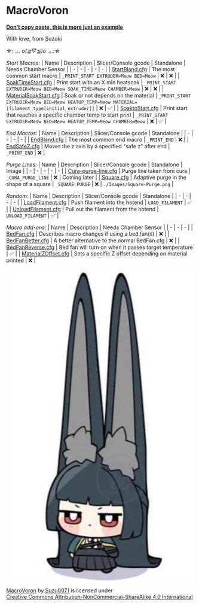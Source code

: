# MacroVoron

<ins>**Don't copy paste, this is more just an example**</ins>

With love, from Suzuki

☆*: .｡. o(≧▽≦)o .｡.:*☆

*Start Macros:*
| Name | Description | Slicer/Console gcode | Standalone | Needs Chamber Sensor |
| - | - | - | - | - |
| [StartBland.cfg](./Print-Start/StartBland.cfg) | The most common start macro | `_PRINT_START EXTRUDER=Meow BED=Meow` | ❌ | ❌ |
| [SoakTimeStart.cfg](./Print-Start/SoakTimeStart.cfg) | Print start with an X min heatsoak | `_PRINT_START EXTRUDER=Meow BED=Meow SOAK_TIME=Meow CHAMBER=Meow` | ❌ | ❌ |
| [MaterialSoakStart.cfg](./Print-Start/MaterialSoakStart.cfg) | Soak or not depends on the material | `_PRINT_START EXTRUDER=Meow BED=Meow HEATUP_TEMP=Meow MATERIAL=[filament_type[initial_extruder]]` | ❌ | ✅ |
| [SoaktoStart.cfg](./Print-Start/SoaktoStart.cfg) | Print start that reaches a specific chamber temp to start print | `_PRINT_START EXTRUDER=Meow BED=Meow HEATUP_TEMP=Meow CHAMBER=Meow` | ❌ | ✅ |

*End Macros:*
| Name | Description | Slicer/Console gcode | Standalone |
| - | - | - | - |
| [EndBland.cfg](./Print-End/EndBland.cfg) | The most common end macro | `_PRINT_END` | ❌ |
| [EndSafeZ.cfg](./Print-End/EndSafeZ.cfg) | Moves the z axis by a specified "safe z" after end | `_PRINT_END` | ❌ |

*Purge Lines:*
| Name | Description | Slicer/Console gcode | Standalone | Image | 
| - | - | - | - | - |
| [Cura-purge-line.cfg](./Purge-Line/Cura-purge-line.cfg) | Purge line taken from cura | `_CURA_PURGE_LINE` | ❌ | Coming later |
| [Square.cfg](./Purge-Line/Square.cfg) | Adaptive purge in the shape of a square | `_SQUARE_PURGE` | ❌ | `./Images/Square-Purge.png` |

*Random:*
| Name | Description | Slicer/Console gcode | Standalone |
| - | - | - | - |
| [LoadFilament.cfg](./Random/LoadFilament.cfg) | Push filament into the hotend | `LOAD_FILAMENT` | ✅ |
| [UnloadFilament.cfg](./Random/UnloadFilament.cfg) | Pull out the filament from the hotend | `UNLOAD_FILAMENT` | ✅ |

*Macro add-ons:*
| Name | Description | Needs Chamber Sensor |
| - | - | - |
| [BedFan.cfg](./Add-Ons/BedFan.cfg) | Describes macro changes if using a bed fan(s) | ❌ |
| [BedFanBetter.cfg](./Add-Ons/BedFanBetter.cfg) | A better alternative to the normal BedFan.cfg | ❌ |
| [BedFanReverse.cfg](./Add-Ons/BedFanReverse.cfg) | Bed fan will turn on when it passes target temperature | ✅ |
| [MaterialZOffset.cfg](./Add-Ons/MaterialZOffset.cfg) | Sets a specific Z offset depending on material printed | ❌ |

<img src="https://raw.githubusercontent.com/Suzu0071/Helper-Repository/refs/heads/main/MacroVoron/Hoshimi.png" width=500>

  <p xmlns:cc="http://creativecommons.org/ns#" xmlns:dct="http://purl.org/dc/terms/"><a property="dct:title" rel="cc:attributionURL" href="https://github.com/Suzu0071/MacroVoron">MacroVoron</a> by <a rel="cc:attributionURL dct:creator" property="cc:attributionName" href="https://github.com/Suzu0071">Suzu0071</a> is licensed under <a href="https://creativecommons.org/licenses/by-nc-sa/4.0/?ref=chooser-v1" target="_blank" rel="license noopener noreferrer" style="display:inline-block;">Creative Commons Attribution-NonCommercial-ShareAlike 4.0 International<img style="height:22px!important;margin-left:3px;vertical-align:text-bottom;" src="https://mirrors.creativecommons.org/presskit/icons/cc.svg?ref=chooser-v1" alt=""><img style="height:22px!important;margin-left:3px;vertical-align:text-bottom;" src="https://mirrors.creativecommons.org/presskit/icons/by.svg?ref=chooser-v1" alt=""><img style="height:22px!important;margin-left:3px;vertical-align:text-bottom;" src="https://mirrors.creativecommons.org/presskit/icons/nc.svg?ref=chooser-v1" alt=""><img style="height:22px!important;margin-left:3px;vertical-align:text-bottom;" src="https://mirrors.creativecommons.org/presskit/icons/sa.svg?ref=chooser-v1" alt=""></a></p> 

